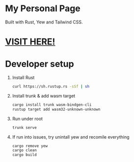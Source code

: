 # My Personal Page

Built with Rust, Yew and Tailwind CSS.


# [VISIT HERE!](https://yilunallenchen.github.io)


# Developer setup
1.  Install Rust
    ```bash
    curl https://sh.rustup.rs -sSf | sh
    ```
2. Install trunk & add wasm target
    ```bash
    cargo install trunk wasm-bindgen-cli
    rustup target add wasm32-unknown-unknown
    ```
3. Run under root
    ```bash
    trunk serve
    ```

4. If run into issues, try unintall yew and recomile everything
    ```bash
    cargo remove yew
    cargo clean
    cargo build
    ```

